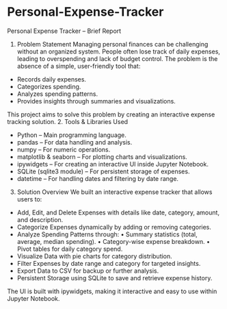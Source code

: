 # Personal-Expense-Tracker
Personal Expense Tracker – Brief Report
1. Problem Statement
Managing personal finances can be challenging without an organized system. People often lose track of daily expenses, leading to overspending and lack of budget control. The problem is the absence of a simple, user-friendly tool that:
- Records daily expenses.
- Categorizes spending.
- Analyzes spending patterns.
- Provides insights through summaries and visualizations.

This project aims to solve this problem by creating an interactive expense tracking solution.
2. Tools & Libraries Used
- Python – Main programming language.
- pandas – For data handling and analysis.
- numpy – For numeric operations.
- matplotlib & seaborn – For plotting charts and visualizations.
- ipywidgets – For creating an interactive UI inside Jupyter Notebook.
- SQLite (sqlite3 module) – For persistent storage of expenses.
- datetime – For handling dates and filtering by date range.
3. Solution Overview
We built an interactive expense tracker that allows users to:
- Add, Edit, and Delete Expenses with details like date, category, amount, and description.
- Categorize Expenses dynamically by adding or removing categories.
- Analyze Spending Patterns through:
  • Summary statistics (total, average, median spending).
  • Category-wise expense breakdown.
  • Pivot tables for daily category spend.
- Visualize Data with pie charts for category distribution.
- Filter Expenses by date range and category for targeted insights.
- Export Data to CSV for backup or further analysis.
- Persistent Storage using SQLite to save and retrieve expense history.

The UI is built with ipywidgets, making it interactive and easy to use within Jupyter Notebook.
